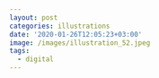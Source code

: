 ```yaml
---
layout: post
categories: illustrations
date: '2020-01-26T12:05:23+03:00'
image: /images/illustration_52.jpeg
tags:
  - digital
---
```

